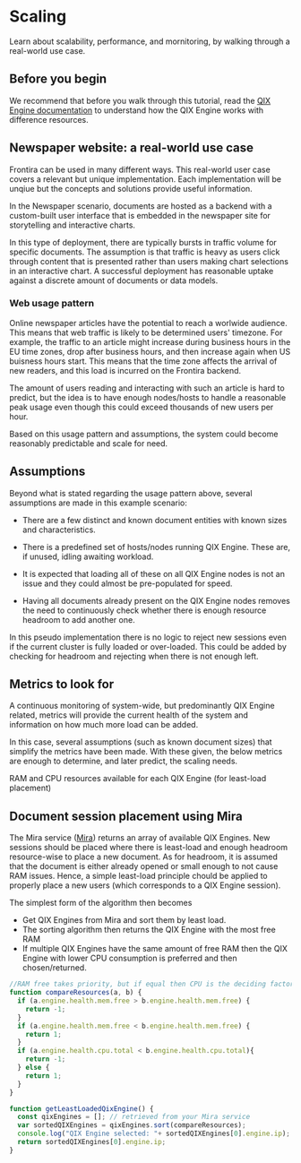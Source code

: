 # Scaling

Learn about scalability, performance, and mornitoring, by walking through a real-world use case.

## Before you begin

We recommend that before you walk through this tutorial, read the
[QIX Engine documentation](./../../documentation/services/qix-engine.md)
to understand how the QIX Engine works with difference resources.

## Newspaper website: a real-world use case

Frontira can be used in many different ways.
This real-world user case covers a relevant but unique implementation.
Each implementation will be unqiue but the concepts and solutions provide useful information.

In the Newspaper scenario, documents are hosted as a backend with a custom-built user
interface that is embedded in the newspaper site for storytelling and interactive charts.

In this type of deployment, there are typically bursts in
traffic volume for specific documents. The assumption is that
traffic is heavy as users click through content that is presented rather than
users making chart selections in an interactive chart.
A successful deployment has reasonable uptake against
a discrete amount of documents or data models.

### Web usage pattern

Online newspaper articles have the potential to reach a worlwide audience.
This means that web traffic is likely to be determined users' timezone.
For example, the traffic to an article might increase
during business hours in the EU time zones, drop after business hours,
and then increase again when US buisness hours start.
This means that the time zone affects the arrival of new readers,
and this load is incurred on the Frontira backend.

The amount of users reading and interacting with such an article is hard to
predict, but the idea is to have enough nodes/hosts to handle a reasonable peak
usage even though this could exceed thousands of new users per hour.

Based on this usage pattern and assumptions, the system could become reasonably
predictable and scale for need.

## Assumptions

Beyond what is stated regarding the usage pattern above, several assumptions
are made in this example scenario:

- There are a few distinct and known document entities with known
  sizes and characteristics.

- There is a predefined set of hosts/nodes running QIX Engine. These are, if
  unused, idling awaiting workload.

- It is expected that loading all of these on all QIX Engine nodes is not an
  issue and they could almost be pre-populated for speed.

- Having all documents already present on the QIX Engine nodes
  removes the need to continuously check whether there is enough resource
  headroom to add another one.

In this pseudo implementation there is no logic to reject new sessions
even if the current cluster is fully loaded or over-loaded. This could be
added by checking for headroom and rejecting when there is not enough left.

## Metrics to look for

A continuous monitoring of system-wide, but predominantly QIX Engine related,
metrics will provide the current health of the system and information on how
much more load can be added.

In this case, several assumptions (such as known document sizes)
that simplify the metrics have been made. With these given, the below metrics
are enough to determine, and later predict, the scaling needs.

RAM and CPU resources available for each QIX Engine (for least-load placement)

## Document session placement using Mira

The Mira service ([Mira](./../../documentation/services/mira.md)) returns an array
of available QIX Engines. New sessions should be placed where there is least-load
and enough headroom resource-wise to place a new document. As for headroom, it is
assumed that the document is either already opened or small
enough to not cause RAM issues. Hence, a simple least-load principle chould
be applied to properly place a new users (which corresponds to a QIX Engine
session).

The simplest form of the algorithm then becomes

- Get QIX Engines from Mira and sort them by least load.
- The sorting algorithm then returns the QIX Engine with the most free RAM
- If multiple QIX Engines have the same amount of free RAM then the QIX Engine
  with lower CPU consumption is preferred and then chosen/returned.

```javascript
//RAM free takes priority, but if equal then CPU is the deciding factor
function compareResources(a, b) {
  if (a.engine.health.mem.free > b.engine.health.mem.free) {
    return -1;
  }
  if (a.engine.health.mem.free < b.engine.health.mem.free) {
    return 1;
  }
  if (a.engine.health.cpu.total < b.engine.health.cpu.total){
    return -1;
  } else {
    return 1;
  }
}

function getLeastLoadedQixEngine() {
  const qixEngines = []; // retrieved from your Mira service
  var sortedQIXEngines = qixEngines.sort(compareResources);
  console.log("QIX Engine selected: "+ sortedQIXEngines[0].engine.ip);
  return sortedQIXEngines[0].engine.ip;
}
```
